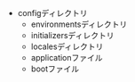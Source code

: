 - configディレクトリ
    - environmentsディレクトリ
    - initializersディレクトリ
    - localesディレクトリ
    - applicationファイル
    - bootファイル